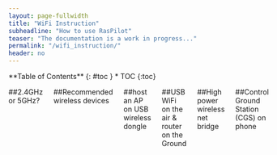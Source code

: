 ```yaml
---
layout: page-fullwidth
title: "WiFi Instruction"
subheadline: "How to use RasPilot"
teaser: "The documentation is a work in progress..."
permalink: "/wifi_instruction/"
header: no
---
```

<div class="row">
<div class="medium-4 medium-push-8 columns" markdown="1">
<div class="panel radius" markdown="1">
**Table of Contents**
{: #toc }
*  TOC
{:toc}
</div>
</div><!-- /.medium-4.columns -->


<div class="medium-8 medium-pull-4 columns" markdown="1">

##2.4GHz or 5GHz?

##Recommended wireless devices

##host an AP on USB wireless dongle

##USB WiFi on the air & router on the Ground

##High power wireless net bridge

##Control Ground Station (CGS) on phone

</div><!-- /.medium-8.columns -->
</div><!-- /.row -->
